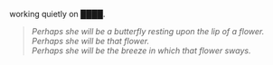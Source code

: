 working quietly on ████.


<!--QUOTE_START-->
> *Perhaps she will be a butterfly resting upon the lip of a flower.*  
> *Perhaps she will be that flower.*  
> *Perhaps she will be the breeze in which that flower sways.*  
>
<!--QUOTE_END-->
<!-- last updated: 2025-10-18T01:43:46.092216+00:00 -->
